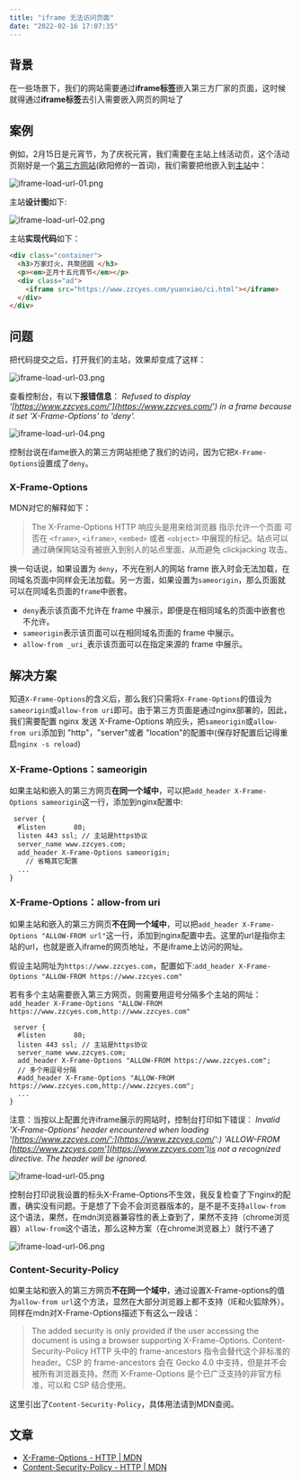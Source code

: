 ```yaml
---
title: "iframe 无法访问页面"
date: "2022-02-16 17:07:35"
---
```


## 背景

在一些场景下，我们的网站需要通过**iframe标签**嵌入第三方厂家的页面，这时候就得通过**iframe标签**去引入需要嵌入网页的网址了

## 案例

例如，2月15日是元宵节，为了庆祝元宵，我们需要在主站上线活动页，这个活动页刚好是一个[第三方网站](https://www.zzcyes.com/yuanxiao/ci.html)(欧阳修的一首词)，我们需要把他嵌入到[主站](https://www.zzcyes.com/yuanxiao/)中：

![iframe-load-url-01.png](https://www.zzcyes.com/images/iframe-load-url-01.png)

主站**设计图**如下:

![iframe-load-url-02.png](https://www.zzcyes.com/images/iframe-load-url-02.png)

主站**实现代码**如下：

```html
<div class="container">
  <h3>万家灯火，共聚团圆 </h3>
  <p><em>正月十五元宵节</em></p>
  <div class="ad">
    <iframe src="https://www.zzcyes.com/yuanxiao/ci.html"></iframe>
  </div>
</div>
```

## 问题
把代码提交之后，打开我们的主站，效果却变成了这样：

![iframe-load-url-03.png](https://www.zzcyes.com/images/iframe-load-url-03.png)

查看控制台，有以下**报错信息**：​
_Refused to display '[https://www.zzcyes.com/'](https://www.zzcyes.com/') in a frame because it set 'X-Frame-Options' to 'deny'._

![iframe-load-url-04.png](https://www.zzcyes.com/images/iframe-load-url-04.png)

控制台说在ifame嵌入的第三方网站拒绝了我们的访问，因为它把`X-Frame-Options`设置成了`deny`。

### X-Frame-Options

MDN对它的解释如下：

>The X-Frame-Options HTTP 响应头是用来给浏览器 指示允许一个页面 可否在 `<frame>`, `<iframe>`, `<embed>` 或者 `<object>` 中展现的标记。站点可以通过确保网站没有被嵌入到别人的站点里面，从而避免 clickjacking 攻击。

换一句话说，如果设置为 `deny`，不光在别人的网站 frame 嵌入时会无法加载，在同域名页面中同样会无法加载。另一方面，如果设置为`sameorigin`，那么页面就可以在同域名页面的`frame`中嵌套。

- `deny`表示该页面不允许在 frame 中展示，即便是在相同域名的页面中嵌套也不允许。
- `sameorigin`表示该页面可以在相同域名页面的 frame 中展示。
- `allow-from _uri_`表示该页面可以在指定来源的 frame 中展示。

## 解决方案

知道`X-Frame-Options`的含义后，那么我们只需将`X-Frame-Options`的值设为`sameorigin`或`allow-from uri`即可。由于第三方页面是通过nginx部署的，因此，我们需要配置 nginx 发送 X-Frame-Options 响应头，把`sameorigin`或`allow-from uri`添加到 "http"，"server"或者 "location"的配置中(保存好配置后记得重启`nginx -s reload`)

### X-Frame-Options：sameorigin

如果主站和嵌入的第三方网页**在同一个域中**，可以把`add_header X-Frame-Options sameorigin`这一行，添加到nginx配置中:
```html
 server {
  #listen       80;
  listen 443 ssl; // 主站是https协议
  server_name www.zzcyes.com;
  add_header X-Frame-Options sameorigin;
	// 省略其它配置
  ...
}
```

### X-Frame-Options：allow-from uri

如果主站和嵌入的第三方网页**不在同一个域中**，可以把`add_header X-Frame-Options "ALLOW-FROM url"`这一行，添加到nginx配置中去。这里的url是指你主站的url，也就是嵌入iframe的网页地址，不是iframe上访问的网址。
​

假设主站网址为`https://www.zzcyes.com`，配置如下:`add_header X-Frame-Options "ALLOW-FROM https://www.zzcyes.com"`
​

若有多个主站需要嵌入第三方网页，则需要用逗号分隔多个主站的网址：
`add_header X-Frame-Options "ALLOW-FROM https://www.zzcyes.com,http://www.zzcyes.com"`

```
 server {
  #listen       80;
  listen 443 ssl; // 主站是https协议
  server_name www.zzcyes.com;
  add_header X-Frame-Options "ALLOW-FROM https://www.zzcyes.com";
  // 多个用逗号分隔
  #add_header X-Frame-Options "ALLOW-FROM https://www.zzcyes.com,http://www.zzcyes.com";
  ...
}
```

注意：当按以上配置允许iframe展示的网站时，控制台打印如下错误：
_Invalid 'X-Frame-Options' header encountered when loading '[https://www.zzcyes.com/':](https://www.zzcyes.com/':) 'ALLOW-FROM [https://www.zzcyes.com'](https://www.zzcyes.com')is not a recognized directive. The header will be ignored._

![iframe-load-url-05.png](https://www.zzcyes.com/images/iframe-load-url-05.png)

控制台打印说我设置的标头X-Frame-Options不生效，我反复检查了下nginx的配置，确实没有问题。于是想了下会不会浏览器版本的，是不是不支持`allow-from`这个语法，果然，在mdn浏览器兼容性的表上查到了，果然不支持（chrome浏览器）`allow-from`这个语法，那么这种方案（在chrome浏览器上）就行不通了

![iframe-load-url-06.png](https://www.zzcyes.com/images/iframe-load-url-06.png)

### Content-Security-Policy

如果主站和嵌入的第三方网页**不在同一个域中**，通过设置X-Frame-options的值为`allow-from url`这个方法，显然在大部分浏览器上都不支持（IE和火狐除外）。同样在mdn对X-Frame-Options描述下有这么一段话：

> The added security is only provided if the user accessing the document is using a browser supporting X-Frame-Options. Content-Security-Policy HTTP 头中的 frame-ancestors 指令会替代这个非标准的 header。CSP 的 frame-ancestors 会在 Gecko 4.0 中支持，但是并不会被所有浏览器支持。然而 X-Frame-Options 是个已广泛支持的非官方标准，可以和 CSP 结合使用。

这里引出了`Content-Security-Policy`，具体用法请到MDN查阅。

## 文章

- [X-Frame-Options - HTTP | MDN](https://developer.mozilla.org/zh-CN/docs/Web/HTTP/Headers/X-Frame-Options)
- [Content-Security-Policy - HTTP | MDN](https://developer.mozilla.org/zh-CN/docs/Web/HTTP/Headers/Content-Security-Policy)

    